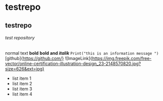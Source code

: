 # testrepo
## testrepo
###### test repository

normal text
**bold**
**bold and _italik_**
`Print("this is an information message ")`
[github]{https://github.com/}
![ImageLink]{https://img.freepik.com/free-vector/online-certification-illustration-design_23-2148570820.jpg?size=626&ext=jpg}

- list item 1
- list item 2
- list item 3
- list item 4
